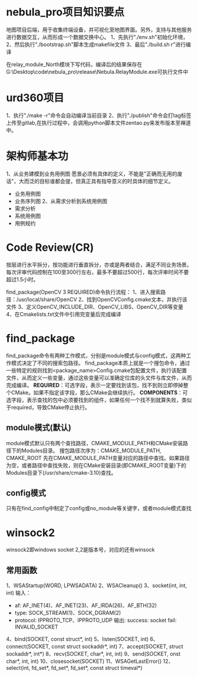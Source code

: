 # nebula_pro项目知识要点
地图项目后端，用于收集终端设备，并可视化至地图界面。另外，支持与其他服务进行数据交互，从而形成一个数据交换中心。
1、先执行"./env.sh"初始化环境，
2、然后执行"./bootstrap.sh"脚本生成makefile文件
3、最后"./build.sh r"进行编译

在relay_module_North模块下写代码，编译后的结果保存在G:\Desktop\code\nebula_pro\release\Nebula.RelayModule.exe可执行文件中


# urd360项目
1、执行"./make -r"命令会自动编译当前目录
2、执行"./publish"命令会打tag标签上传至gitlab,在执行过程中，会调用python脚本文件zentao.py来发布版本至禅道中。


# 架构师基本功
1、从业务建模到业务用例图
愿景必须有具体的定义，不能是"正确而无用的废话"，大而泛的目标谁都会提，但真正具有指导意义的时具体的细节定义。
 - 业务用例图
 - 业务序列图
2、从需求分析到系统用例图
 - 需求分析
 - 系统用例图
 - 用例规约


# Code Review(CR)
 按层进行水平拆分，按功能进行垂直拆分，亦或是两者结合，满足不同业务场景。
 每次评审代码控制在100至300行左右，最多不要超过500行，每次评审时间不要超过1.5小时。

 find_package(OpenCV 3 REQUIRED)命令执行流程：
 1、进入搜索路径：/usr/local/share/OpenCV
 2、找到OpenCVConfig.cmake文本，并执行该文件
 3、定义OpenCV_INCLUDE_DIR、OpenCV_LIBS、OpenCV_DIR等变量
 4、在Cmakelists.txt文件中引用完变量后完成编译

# find_package
find_package命令有两种工作模式，分别是module模式与config模式，这两种工作模式决定了不同的搜索包路径。
find_package本质上就是一个搜包命令，通过一些特定的规则找到<package_name>Config.cmake包配置文件，执行该配置文件，从而定义一些变量，通过这些变量可以准确定位库的头文件与库文件，从而完成编译。
**REQUIRED**：可选字段，表示一定要找到该包，找不到则立即停掉整个CMake。如果不指定该字段，那么CMake会继续执行。
**COMPONENTS**：可选字段，表示查找的包中必须要找到的组件，如果任何一个找不到就算失败，类似于required，导致CMake停止执行。

## module模式(默认)
module模式默认只有两个查找路径，CMAKE_MODULE_PATH和CMake安装路径下的Modules目录。
搜包路径次序为：CMAKE_MODULE_PATH, CMAKE_ROOT
先在CMAKE_MODULE_PATH变量对应的路径中查找。如果路径为空，或者路径中查找失败，则在CMake安装目录(即CMAKE_ROOT变量)下的Modules目录下(/usr/share/cmake-3.10)查找。
## config模式
只有在find_config中制定了config或no_module等关键字，或者module模式查找

# winsock2
winsock2即windows socket 2,2是版本号，对应的还有winsock
## 常用函数
1、WSAStartup(WORD, LPWSADATA)
2、WSACleanup()
3、socket(int, int, int)
输入：
- af: AF_INET(4)、AF_INET(23)、AF_IRDA(26)、AF_BTH(32)
- type: SOCK_STREAM(1)、SOCK_DGRAM(2)
- protocol: IPPROTO_TCP、IPPROTO_UDP
输出:
success: socket
fail: INVALID_SOCKET

4、bind(SOCKET, const struct*, int)
5、listen(SOCKET, int)
6、connect(SOCKET, const struct sockaddr*, int)
7、accept(SOCKET, struct sockaddr*, int*)
8、recv(SOCKET, char*, int, int)
9、send(SOCKET, onst char*, int, int)
10、closesocket(SOCKET)
11、WSAGetLastError()
12、select(int, fd_set*, fd_set*, fd_set*, const struct timeval*)
